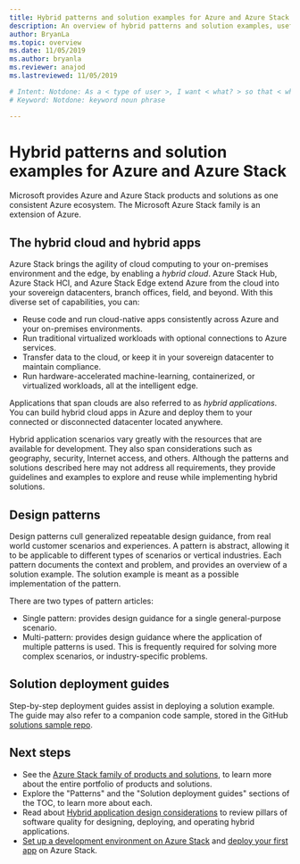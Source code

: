 ```yaml
---
title: Hybrid patterns and solution examples for Azure and Azure Stack
description: An overview of hybrid patterns and solution examples, useful for learning and building hybrid solutions on Azure and Azure Stack.
author: BryanLa
ms.topic: overview
ms.date: 11/05/2019
ms.author: bryanla
ms.reviewer: anajod
ms.lastreviewed: 11/05/2019

# Intent: Notdone: As a < type of user >, I want < what? > so that < why? >
# Keyword: Notdone: keyword noun phrase

---
```



# Hybrid patterns and solution examples for Azure and Azure Stack

Microsoft provides Azure and Azure Stack products and solutions as one consistent Azure ecosystem. The Microsoft Azure Stack family is an extension of Azure. 

## The hybrid cloud and hybrid apps

Azure Stack brings the agility of cloud computing to your on-premises environment and the edge, by enabling a *hybrid cloud*. Azure Stack Hub, Azure Stack HCI, and Azure Stack Edge extend Azure from the cloud into your sovereign datacenters, branch offices, field, and beyond. With this diverse set of capabilities, you can:

- Reuse code and run cloud-native apps consistently across Azure and your on-premises environments.
- Run traditional virtualized workloads with optional connections to Azure services.
- Transfer data to the cloud, or keep it in your sovereign datacenter to maintain compliance.
- Run hardware-accelerated machine-learning, containerized, or virtualized workloads, all at the intelligent edge.

Applications that span clouds are also referred to as *hybrid applications*. You can build hybrid cloud apps in Azure and deploy them to your connected or disconnected datacenter located anywhere.

Hybrid application scenarios vary greatly with the resources that are available for development. They also span considerations such as geography, security, Internet access, and others. Although the patterns and solutions described here may not address all requirements, they provide guidelines and examples to explore and reuse while implementing hybrid solutions.

## Design patterns

Design patterns cull generalized repeatable design guidance, from real world customer scenarios and experiences. A pattern is abstract, allowing it to be applicable to different types of scenarios or vertical industries. Each pattern documents the context and problem, and provides an overview of a solution example. The solution example is meant as a possible implementation of the pattern.

There are two types of pattern articles:

- Single pattern: provides design guidance for a single general-purpose scenario.
- Multi-pattern: provides design guidance where the application of multiple patterns is used. This is frequently required for solving more complex scenarios, or industry-specific problems.

## Solution deployment guides

Step-by-step deployment guides assist in deploying a solution example. The guide may also refer to a companion code sample, stored in the GitHub [solutions sample repo](https://github.com/Azure-Samples/azure-intelligent-edge-patterns). 

## Next steps

- See the [Azure Stack family of products and solutions](/azure-stack), to learn more about the entire portfolio of products and solutions.
- Explore the "Patterns" and the "Solution deployment guides" sections of the TOC, to learn more about each.
- Read about [Hybrid application design considerations](overview-app-design-considerations.md) to review pillars of software quality for designing, deploying, and operating hybrid applications.
- [Set up a development environment on Azure Stack](../user/azure-stack-dev-start.md) and [deploy your first app](../user/azure-stack-dev-start-deploy-app.md) on Azure Stack.
